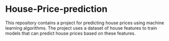 # House-Price-prediction

This repository contains a project for predicting house prices using machine learning algorithms. The project uses a dataset of house features to train models that can predict house prices based on these features.
